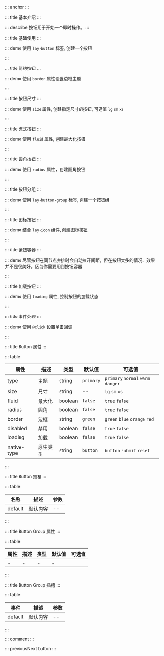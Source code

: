 ::: anchor
:::

::: title 基本介绍
:::

::: describe 按钮用于开始一个即时操作。
:::

::: title 基础使用
:::

::: demo 使用 `lay-button` 标签, 创建一个按钮

<template>
  <lay-button type="primary">原始按钮</lay-button>
  <lay-button type="default">默认按钮</lay-button>
  <lay-button type="normal">百搭按钮</lay-button>
  <lay-button type="warm">暖色按钮</lay-button>
  <lay-button type="danger">警告按钮</lay-button>
</template>

<script>
import { ref } from 'vue'

export default {
  setup() {

    return {
    }
  }
}
</script>

:::

::: title 简约按钮
:::

::: demo 使用 `border` 属性设置边框主题

<template>
  <lay-button type="primary">原始按钮</lay-button>
  <lay-button type="primary" border="green">默认按钮</lay-button>
  <lay-button type="primary" border="blue">百搭按钮</lay-button>
  <lay-button type="primary" border="orange">暖色按钮</lay-button>
  <lay-button type="primary" border="red">警告按钮</lay-button>
  <lay-button type="primary" border="black">禁用按钮</lay-button>
</template>

<script>
import { ref } from 'vue'

export default {
  setup() {

    return {
    }
  }
}
</script>

:::

::: title 按钮尺寸
:::

::: demo 使用 `size` 属性, 创建指定尺寸的按钮, 可选值 `lg` `sm` `xs`

<template>
  <lay-button type="primary" size="lg">原始按钮</lay-button>
  <lay-button type="default" size="lg">默认按钮</lay-button>
  <lay-button type="normal" size="lg">百搭按钮</lay-button>
  <lay-button type="warm" size="lg">暖色按钮</lay-button>
  <lay-button type="danger" size="lg">警告按钮</lay-button>
  <lay-button type="disabled" size="lg">禁用按钮</lay-button>
</template>

<script>
import { ref } from 'vue'

export default {
  setup() {

    return {
    }
  }
}
</script>

:::

::: title 流式按钮
:::

::: demo 使用 `fluid` 属性, 创建最大化按钮

<template>
  <lay-button type="primary" fluid>最大化按钮</lay-button>
  <br/>
  <br/>
  <lay-button type="default" fluid>最大化按钮</lay-button>
</template>

<script>
import { ref } from 'vue'

export default {
  setup() {

    return {
    }
  }
}
</script>

:::

::: title 圆角按钮
:::

::: demo 使用 `radius` 属性，创建圆角按钮

<template>
  <lay-button type="primary" radius>原始按钮</lay-button>
  <lay-button type="default" radius>默认按钮</lay-button>
  <lay-button type="normal" radius>百搭按钮</lay-button>
  <lay-button type="warm" radius>暖色按钮</lay-button>
  <lay-button type="danger" radius>警告按钮</lay-button>
  <lay-button @click="onClick" disabled radius>禁用按钮</lay-button>
</template>

<script>
import { ref } from 'vue'

export default {
  setup() {

    const onClick = () => {
      console.log("click event");
    }

    return {
      onClick
    }
  }
}
</script>

:::

::: title 按钮分组
:::

::: demo 使用 `lay-button-group` 标签, 创建一个按钮组

<template>
  <div>
    <lay-button-group>
      <lay-button type="default">默认按钮</lay-button>
      <lay-button type="default">默认按钮</lay-button>
      <lay-button type="default">默认按钮</lay-button>
    </lay-button-group>
    <lay-button-group>
      <lay-button type="primary">默认按钮</lay-button>
      <lay-button type="primary">默认按钮</lay-button>
      <lay-button type="primary">默认按钮</lay-button>
    </lay-button-group>
  </div>
</template>

<script>
import { ref } from 'vue'

export default {
  setup() {

    return {
    }
  }
}
</script>

:::

::: title 图标按钮
:::

::: demo 结合 `lay-icon` 组件, 创建图标按钮

<template>
  <lay-button-container>
      <lay-button type="primary"><lay-icon type="layui-icon-left"></lay-icon></lay-button>
      <lay-button type="primary"><lay-icon type="layui-icon-right"></lay-icon></lay-button>
  </lay-button-container>
</template>

<script>
import { ref } from 'vue'

export default {
  setup() {

    return {
    }
  }
}
</script>

:::

::: title 按钮容器
:::

::: demo 尽管按钮在同节点并排时会自动拉开间距，但在按钮太多的情况，效果并不是很美好。因为你需要用到按钮容器

<template>
  <lay-button-container>
      <lay-button type="default">新增</lay-button>
      <lay-button type="default">删除</lay-button>
      <lay-button type="default">修改</lay-button>
  </lay-button-container>
</template>

<script>
import { ref } from 'vue'

export default {
  setup() {

    return {
    }
  }
}
</script>

:::

::: title 加载按钮
:::

::: demo 使用 `loading` 属性, 控制按钮的加载状态

<template>
  <lay-button-container>
      <lay-button type="default" :loading="loading">加载</lay-button>
      <lay-switch v-model="loading"></lay-switch>
  </lay-button-container>
</template>

<script>
import { ref } from 'vue'

export default {
  setup() {

    const loading = ref(true)

    return {
      loading
    }
  }
}
</script>

:::

::: title 事件处理
:::

::: demo 使用 `@click` 设置单击回调

<template>
  <lay-button type="default" @click="clickHandle">单击事件</lay-button>
</template>

<script>
import { ref } from 'vue'

export default {
  setup() {
    
    const clickHandle = function() {
      console.log('点击事件')
    }

    return {
      clickHandle
    }
  }
}
</script>

:::

::: title Button 属性
:::

::: table

| 属性        | 描述     | 类型    | 默认值    | 可选值                             |
| ----------- | -------- | ------- | --------- | ----------------------------------|
| type        | 主题     | string  | `primary` | `primary` `normal` `warm` `danger` |
| size        | 尺寸     | string  | --        | `lg` `sm` `xs`                     |
| fluid       | 最大化   | boolean | `false`   | `true` `false`                     |
| radius      | 圆角     | boolean | `false`   | `true` `false`                     |
| border      | 边框     | string  | `green`   | `green` `blue` `orange` `red`      |
| disabled    | 禁用     | boolean | `false`   | `true` `false`                     |
| loading     | 加载     | boolean | `false`   | `true` `false`                     |
| native-type | 原生类型 | string  | `button`  | `button` `submit` `reset`          |

:::

::: title Button 插槽
:::

::: table

| 名称    | 描述     | 参数 |
| -----   | -------- | ---- |
| default | 默认内容 | -- |

:::

::: title Button Group 属性
:::

::: table


| 属性        | 描述     | 类型    | 默认值    | 可选值                             |
| ----------- | -------- | ------- | --------- | ----------------------------------|
| - | - | - | - |

:::

::: title Button Group 插槽
:::

::: table

| 事件  | 描述     | 参数 |
| ----- | -------- | ---- |
| default | 默认内容 | -- |

:::

::: comment
:::

::: previousNext button
:::